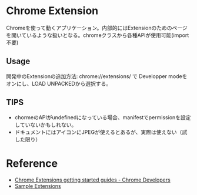 # Chrome Extension

Chromeを使って動くアプリケーション。内部的にはExtensionのためのページを開いているような扱いとなる。chromeクラスから各種APIが使用可能(import不要)  

## Usage

開発中のExtensionの追加方法: chrome://extensions/ で Developper modeをオンにし、LOAD UNPACKEDから選択する。

## TIPS
- chormeのAPIがundefinedになっている場合、manifestでpermissionを設定していないかもしれない。
- ドキュメントにはアイコンにJPEGが使えるとあるが、実際は使えない（試した限り）

# Reference
- [Chrome Extensions getting started guides - Chrome Developers](https://developer.chrome.com/docs/extensions/mv3/getstarted/)
- [Sample Extensions](https://developer.chrome.com/extensions/samples)
